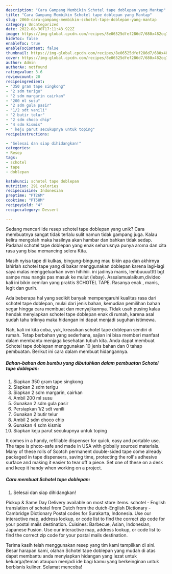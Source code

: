 ```yaml
---
description: "Cara Gampang Membikin Schotel tape doblepan yang Mantap"
title: "Cara Gampang Membikin Schotel tape doblepan yang Mantap"
slug: 2060-cara-gampang-membikin-schotel-tape-doblepan-yang-mantap
category: Uncategorized
date: 2022-08-30T17:11:43.922Z
image: https://img-global.cpcdn.com/recipes/8e06525dfef286d7/680x482cq70/schotel-tape-doblepan-foto-resep-utama.jpg
hideToc: false
enableToc: true
enableTocContent: false
thumbnail: https://img-global.cpcdn.com/recipes/8e06525dfef286d7/680x482cq70/schotel-tape-doblepan-foto-resep-utama.jpg
cover: https://img-global.cpcdn.com/recipes/8e06525dfef286d7/680x482cq70/schotel-tape-doblepan-foto-resep-utama.jpg
author: Admin
authorAv: notfound
ratingvalue: 3.6
reviewcount: 20
recipeingredient:
- "350 gram tape singkong"
- "2 sdm terigu"
- "2 sdm margarin cairkan"
- "200 ml susu"
- "2 sdm gula pasir"
- "1/2 sdt vanili"
- "2 butir telur"
- "2 sdm choco chip"
- "4 sdm kismis"
- " keju parut secukupnya untuk toping"
recipeinstructions:

- "Selesai dan siap dihidangkan!"
categories:
- Resep
tags:
- schotel
- tape
- doblepan

katakunci: schotel tape doblepan 
nutrition: 291 calories
recipecuisine: Indonesian
preptime: "PT26M"
cooktime: "PT58M"
recipeyield: "4"
recipecategory: Dessert

---
```





Sedang mencari ide resep schotel tape doblepan yang unik? Cara membuatnya sangat tidak terlalu sulit namun tidak gampang juga. Kalau keliru mengolah maka hasilnya akan hambar dan bahkan tidak sedap. Padahal schotel tape doblepan yang enak seharusnya punya aroma dan cita rasa yang bisa memancing selera Kita.





Masih nyisa tape di kulkas, bingung-bingung mau bikin apa dan akhirnya lahirlah schotel tape yang di bakar menggunakan doblepan karena lagi-lagi saya malas menggeluarkan oven hihihiii. ini jadinya manis, lembuuuutttt bgt sampe mau nangis pas masuk ke mulut (lebay). Assalamualaikum,divideo kali ini bikin cemilan yang praktis SCHOTEL TAPE. Rasanya enak , manis, legit dan gurih.

Ada beberapa hal yang sedikit banyak mempengaruhi kualitas rasa dari schotel tape doblepan, mulai dari jenis bahan, kemudian pemilihan bahan segar hingga cara membuat dan menyajikannya. Tidak usah pusing kalau hendak menyiapkan schotel tape doblepan enak di rumah, karena asal sudah tahu triknya maka hidangan ini dapat menjadi suguhan istimewa.






Nah, kali ini kita coba, yuk, kreasikan schotel tape doblepan sendiri di rumah. Tetap berbahan yang sederhana, sajian ini bisa memberi manfaat dalam membantu menjaga kesehatan tubuh kita. Anda dapat membuat Schotel tape doblepan menggunakan 10 jenis bahan dan 0 tahap pembuatan. Berikut ini cara dalam membuat hidangannya.

<!--inarticleads1-->

##### Bahan-bahan dan bumbu yang dibutuhkan dalam pembuatan Schotel tape doblepan:

1. Siapkan 350 gram tape singkong
1. Siapkan 2 sdm terigu
1. Siapkan 2 sdm margarin, cairkan
1. Ambil 200 ml susu
1. Gunakan 2 sdm gula pasir
1. Persiapkan 1/2 sdt vanili
1. Gunakan 2 butir telur
1. Ambil 2 sdm choco chip
1. Gunakan 4 sdm kismis
1. Siapkan  keju parut secukupnya untuk toping


It comes in a handy, refillable dispenser for quick, easy and portable use. The tape is photo-safe and made in USA with globally sourced materials. Many of these rolls of Scotch permanent double-sided tape come already packaged in tape dispensers, saving time, protecting the roll&#39;s adhesive surface and making it easier to tear off a piece. Set one of these on a desk and keep it handy when working on a project. 

<!--inarticleads2-->

##### Cara membuat Schotel tape doblepan:


1. Selesai dan siap dihidangkan!

Pickup &amp; Same Day Delivery available on most store items. schotel - English translation of schotel from Dutch from the dutch-English Dictionary - Cambridge Dictionary Postal codes for Surakarta, Indonesia. Use our interactive map, address lookup, or code list to find the correct zip code for your postal mails destination. Cuisines: Barbecue, Asian, Indonesian, Japanese Fusion. Use our interactive map, address lookup, or code list to find the correct zip code for your postal mails destination. 

Terima kasih telah menggunakan resep yang tim kami tampilkan di sini. Besar harapan kami, olahan Schotel tape doblepan yang mudah di atas dapat membantu anda menyiapkan hidangan yang lezat untuk keluarga/teman ataupun menjadi ide bagi kamu yang berkeinginan untuk berbisnis kuliner. Selamat mencoba!
